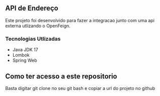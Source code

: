 ## API de Endereço

Este projeto foi desenvolvido para fazer a integracao junto com uma api externa utlizando o OpenFeign.

### Tecnologias Utlizadas
* Java JDK 17
* Lombok
* Spring Web

## Como ter acesso a este repositorio
Basta digitar git clone no seu git bash e copiar a url do projeto no github